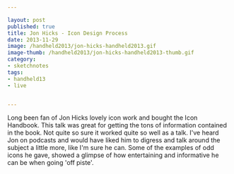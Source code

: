 ```yaml
---

layout: post
published: true
title: Jon Hicks - Icon Design Process
date: 2013-11-29
image: /handheld2013/jon-hicks-handheld2013.gif
image-thumb: /handheld2013/jon-hicks-handheld2013-thumb.gif
category:
- sketchnotes
tags:
- handheld13
- live


---
```


Long been fan of Jon Hicks lovely icon work and bought the Icon Handbook. This talk was great for getting the tons of information contained in the book. Not quite so sure it worked quite so well as a talk. I've heard Jon on podcasts and would have liked him to digress and talk around the subject a little more, like I'm sure he can. Some of the examples of odd icons he gave, showed a glimpse of how entertaining and informative he can be when going 'off piste'.
